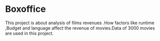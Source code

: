 # Boxoffice
This project is about analysis of films revenues .How factors like runtime ,Budget and language affect the revenue of movies.Data of 3000 movies are used in this project.
